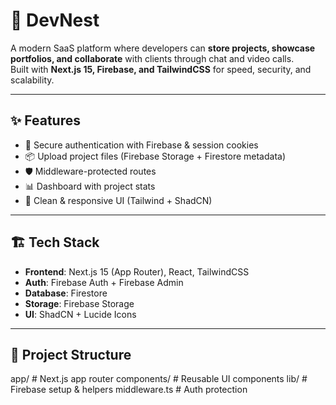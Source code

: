 # 🚀 DevNest

A modern SaaS platform where developers can **store projects, showcase portfolios, and collaborate** with clients through chat and video calls.  
Built with **Next.js 15, Firebase, and TailwindCSS** for speed, security, and scalability.

---

## ✨ Features
- 🔐 Secure authentication with Firebase & session cookies
- 📦 Upload project files (Firebase Storage + Firestore metadata)
- 🛡️ Middleware-protected routes
- 📊 Dashboard with project stats
- 🎨 Clean & responsive UI (Tailwind + ShadCN)

---

## 🏗️ Tech Stack
- **Frontend**: Next.js 15 (App Router), React, TailwindCSS
- **Auth**: Firebase Auth + Firebase Admin
- **Database**: Firestore
- **Storage**: Firebase Storage
- **UI**: ShadCN + Lucide Icons

---

## 📂 Project Structure
app/ # Next.js app router
components/ # Reusable UI components
lib/ # Firebase setup & helpers
middleware.ts # Auth protection
